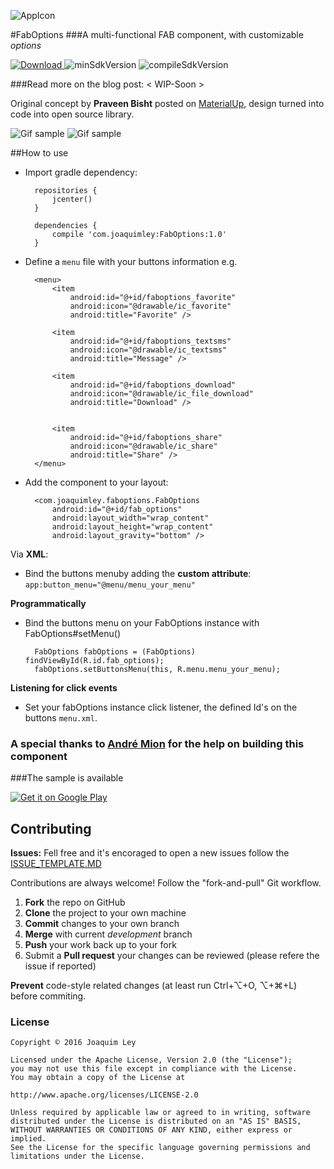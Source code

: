 ![AppIcon](../master/sample/src/main/res/mipmap-xxhdpi/ic_launcher.png) 

#FabOptions
###A multi-functional FAB component, with customizable _options_

[![Download](https://api.bintray.com/packages/joaquimleyapps/opensource/FabOptions/images/download.svg?version=1.0) ](https://bintray.com/joaquimleyapps/opensource/FabOptions/1.0/link)
![minSdkVersion](https://img.shields.io/badge/minSdkVersion-21-yellow.svg?style=true)
![compileSdkVersion](https://img.shields.io/badge/compileSdkVersion-25-green.svg?style=true)

###Read more on the blog post: < WIP-Soon >

Original concept by **Praveen Bisht** posted on [MaterialUp](https://www.uplabs.com/posts/options-floating-interaction), design turned into code into open source library.

![Gif sample](../master/art/faboptions_demo.gif)
![Gif sample](../master/art/faboptions_materialup_demo.gif)


##How to use
- Import gradle dependency:
	
		repositories {
    		jcenter()
		}

		dependencies {
	 	   	compile 'com.joaquimley:FabOptions:1.0'
		}
		

- Define a `menu` file with your buttons information e.g.

		<menu>
		    <item
		        android:id="@+id/faboptions_favorite"
		        android:icon="@drawable/ic_favorite"
		        android:title="Favorite" />
		
		    <item
		        android:id="@+id/faboptions_textsms"
		        android:icon="@drawable/ic_textsms"
		        android:title="Message" />
		
		    <item
		        android:id="@+id/faboptions_download"
		        android:icon="@drawable/ic_file_download"
		        android:title="Download" />
		
		
		    <item
		        android:id="@+id/faboptions_share"
		        android:icon="@drawable/ic_share"
		        android:title="Share" />
		</menu>
	


- Add the component to your layout:


		<com.joaquimley.faboptions.FabOptions
			android:id="@+id/fab_options"
	     	android:layout_width="wrap_content"
	   		android:layout_height="wrap_content"
	      	android:layout_gravity="bottom" />
	       

Via **XML**:

- Bind the buttons menuby adding the  **custom attribute**: `app:button_menu="@menu/menu_your_menu"`

**Programmatically**

- Bind the buttons menu on your FabOptions instance with FabOptions#setMenu()

        FabOptions fabOptions = (FabOptions) findViewById(R.id.fab_options);
        fabOptions.setButtonsMenu(this, R.menu.menu_your_menu);
       
       

**Listening for click events**

- Set your fabOptions instance click listener, the defined Id's on the buttons `menu.xml`.

### A special thanks to [André Mion](https://github.com/andremion) for the help on building this component



###The sample is available

[![Get it on Google Play](../master/art/google-play-badge.png)](https://play.google.com/store/apps/details?id=com.joaquimley.faboptions.sample)

## Contributing

**Issues:**
Fell free and it's encoraged to open a new issues follow the [ISSUE_TEMPLATE.MD](../development/ISSUE_TEMPLATE.MD)

Contributions are always welcome!
Follow the "fork-and-pull" Git workflow.

 1. **Fork** the repo on GitHub
 2. **Clone** the project to your own machine
 3. **Commit** changes to your own branch
 4. **Merge** with current *development* branch
 5. **Push** your work back up to your fork
 7. Submit a **Pull request** your changes can be reviewed (please refere the issue if reported)

**Prevent** code-style related changes (at least run Ctrl+⌥+O, ⌥+⌘+L) before commiting.


### License

	Copyright © 2016 Joaquim Ley

	Licensed under the Apache License, Version 2.0 (the "License");
	you may not use this file except in compliance with the License.
	You may obtain a copy of the License at

	http://www.apache.org/licenses/LICENSE-2.0

	Unless required by applicable law or agreed to in writing, software
	distributed under the License is distributed on an "AS IS" BASIS,
	WITHOUT WARRANTIES OR CONDITIONS OF ANY KIND, either express or 
	implied.
	See the License for the specific language governing permissions and
	limitations under the License.
